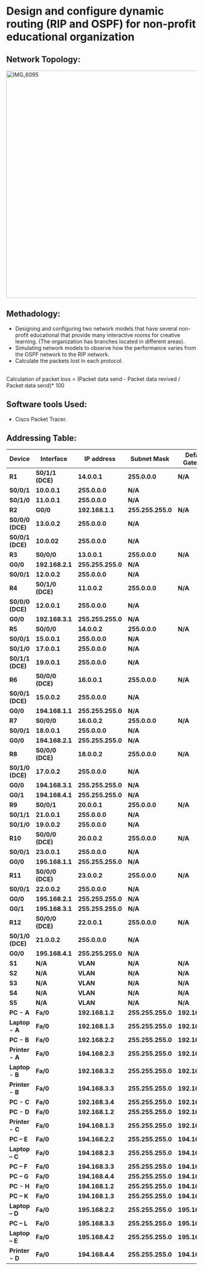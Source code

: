 <h1> Design and configure dynamic routing (RIP and OSPF) for non-profit educational organization </h1>

<h2> Network Topology: </h2>
<img src="https://github.com/user-attachments/assets/1476609d-374c-4ac2-95f2-353f89956865" alt="IMG_6095" width="600">

<h2> Methadology: </h2>

- Designing and configuring two network models that have several non-profit educational that provide many interactive rooms for creative learning. (The organization has branches located in different areas).
- Simulating network models to observe how the performance varies from the OSPF network to the RIP network.
- Calculate the packets lost in each protocol.
<br>
Calculation of packet loss = (Packet data send - Packet data revived / Packet data send)* 100

<h2> Software tools Used: </h2>

- Cisco Packet Tracer.

<h2> Addressing Table: </h2>

| **Device**       | **Interface**    | **IP address**    | **Subnet Mask**   | **Default Gateway** |
| ---------------- | ---------------- | ----------------- | ----------------- | ------------------- |
| **R1**           | **S0/1/1 (DCE)** | **14.0.0.1**      | **255.0.0.0**     | **N/A**             |
| **S0/0/1**       | **10.0.0.1**     | **255.0.0.0**     | **N/A**           |
| **S0/1/0**       | **11.0.0.1**     | **255.0.0.0**     | **N/A**           |
| **R2**           | **G0/0**         | **192.168.1.1**   | **255.255.255.0** | **N/A**             |
| **S0/0/0 (DCE)** | **13.0.0.2**     | **255.0.0.0**     | **N/A**           |
| **S0/0/1 (DCE)** | **10.0.02**      | **255.0.0.0**     | **N/A**           |
| **R3**           | **S0/0/0**       | **13.0.0.1**      | **255.0.0.0**     | **N/A**             |
| **G0/0**         | **192.168.2.1**  | **255.255.255.0** | **N/A**           |
| **S0/0/1**       | **12.0.0.2**     | **255.0.0.0**     | **N/A**           |
| **R4**           | **S0/1/0 (DCE)** | **11.0.0.2**      | **255.0.0.0**     | **N/A**             |
| **S0/0/0 (DCE)** | **12.0.0.1**     | **255.0.0.0**     | **N/A**           |
| **G0/0**         | **192.168.3.1**  | **255.255.255.0** | **N/A**           |
| **R5**           | **S0/0/0**       | **14.0.0.2**      | **255.0.0.0**     | **N/A**             |
| **S0/0/1**       | **15.0.0.1**     | **255.0.0.0**     | **N/A**           |
| **S0/1/0**       | **17.0.0.1**     | **255.0.0.0**     | **N/A**           |
| **S0/1/1 (DCE)** | **19.0.0.1**     | **255.0.0.0**     | **N/A**           |
| **R6**           | **S0/0/0 (DCE)** | **16.0.0.1**      | **255.0.0.0**     | **N/A**             |
| **S0/0/1 (DCE)** | **15.0.0.2**     | **255.0.0.0**     | **N/A**           |
| **G0/0**         | **194.168.1.1**  | **255.255.255.0** | **N/A**           |
| **R7**           | **S0/0/0**       | **16.0.0.2**      | **255.0.0.0**     | **N/A**             |
| **S0/0/1**       | **18.0.0.1**     | **255.0.0.0**     | **N/A**           |
| **G0/0**         | **194.168.2.1**  | **255.255.255.0** | **N/A**           |
| **R8**           | **S0/0/0 (DCE)** | **18.0.0.2**      | **255.0.0.0**     | **N/A**             |
| **S0/1/0 (DCE)** | **17.0.0.2**     | **255.0.0.0**     | **N/A**           |
| **G0/0**         | **194.168.3.1**  | **255.255.255.0** | **N/A**           |
| **G0/1**         | **194.168.4.1**  | **255.255.255.0** | **N/A**           |
| **R9**           | **S0/0/1**       | **20.0.0.1**      | **255.0.0.0**     | **N/A**             |
| **S0/1/1**       | **21.0.0.1**     | **255.0.0.0**     | **N/A**           |
| **S0/1/0**       | **19.0.0.2**     | **255.0.0.0**     | **N/A**           |
| **R10**          | **S0/0/0 (DCE)** | **20.0.0.2**      | **255.0.0.0**     | **N/A**             |
| **S0/0/1**       | **23.0.0.1**     | **255.0.0.0**     | **N/A**           |
| **G0/0**         | **195.168.1.1**  | **255.255.255.0** | **N/A**           |
| **R11**          | **S0/0/0 (DCE)** | **23.0.0.2**      | **255.0.0.0**     | **N/A**             |
| **S0/0/1**       | **22.0.0.2**     | **255.0.0.0**     | **N/A**           |
| **G0/0**         | **195.168.2.1**  | **255.255.255.0** | **N/A**           |
| **G0/1**         | **195.168.3.1**  | **255.255.255.0** | **N/A**           |
| **R12**          | **S0/0/0 (DCE)** | **22.0.0.1**      | **255.0.0.0**     | **N/A**             |
| **S0/1/0 (DCE)** | **21.0.0.2**     | **255.0.0.0**     | **N/A**           |
| **G0/0**         | **195.168.4.1**  | **255.255.255.0** | **N/A**           |
| **S1**           | **N/A**          | **VLAN**          | **N/A**           | **N/A**             |
| **S2**           | **N/A**          | **VLAN**          | **N/A**           | **N/A**             |
| **S3**           | **N/A**          | **VLAN**          | **N/A**           | **N/A**             |
| **S4**           | **N/A**          | **VLAN**          | **N/A**           | **N/A**             |
| **S5**           | **N/A**          | **VLAN**          | **N/A**           | **N/A**             |
| **PC - A**       | **Fa/0**         | **192.168.1.2**   | **255.255.255.0** | **192.168.1.1**     |
| **Laptop - A**   | **Fa/0**         | **192.168.1.3**   | **255.255.255.0** | **192.168.1.1**     |
| **PC - B**       | **Fa/0**         | **192.168.2.2**   | **255.255.255.0** | **192.168.2.1**     |
| **Printer - A**  | **Fa/0**         | **194.168.2.3**   | **255.255.255.0** | **192.168.2.1**     |
| **Laptop - B**   | **Fa/0**         | **192.168.3.2**   | **255.255.255.0** | **192.168.3.1**     |
| **Printer - B**  | **Fa/0**         | **194.168.3.3**   | **255.255.255.0** | **192.168.3.1**     |
| **PC - C**       | **Fa/0**         | **192.168.3.4**   | **255.255.255.0** | **192.168.3.1**     |
| **PC - D**       | **Fa/0**         | **192.168.1.2**   | **255.255.255.0** | **192.168.1.1**     |
| **Printer - C**  | **Fa/0**         | **194.168.1.3**   | **255.255.255.0** | **192.168.1.1**     |
| **PC – E**       | **Fa/0**         | **194.168.2.2**   | **255.255.255.0** | **194.168.2.1**     |
| **Laptop – C**   | **Fa/0**         | **194.168.2.3**   | **255.255.255.0** | **194.168.2.1**     |
| **PC – F**       | **Fa/0**         | **194.168.3.3**   | **255.255.255.0** | **194.168.3.1**     |
| **PC – G**       | **Fa/0**         | **194.168.4.4**   | **255.255.255.0** | **194.168.4.1**     |
| **PC - H**       | **Fa/0**         | **194.168.1.2**   | **255.255.255.0** | **194.168.1.1**     |
| **PC – K**       | **Fa/0**         | **194.168.1.3**   | **255.255.255.0** | **194.168.1.1**     |
| **Laptop – D**   | **Fa/0**         | **195.168.2.2**   | **255.255.255.0** | **195.168.2.1**     |
| **PC – L**       | **Fa/0**         | **195.168.3.3**   | **255.255.255.0** | **195.168.3.1**     |
| **Laptop – E**   | **Fa/0**         | **195.168.4.2**   | **255.255.255.0** | **195.168.4.1**     |
| **Printer - D**  | **Fa/0**         | **194.168.4.4**   | **255.255.255.0** | **194.168.4.1**     |

